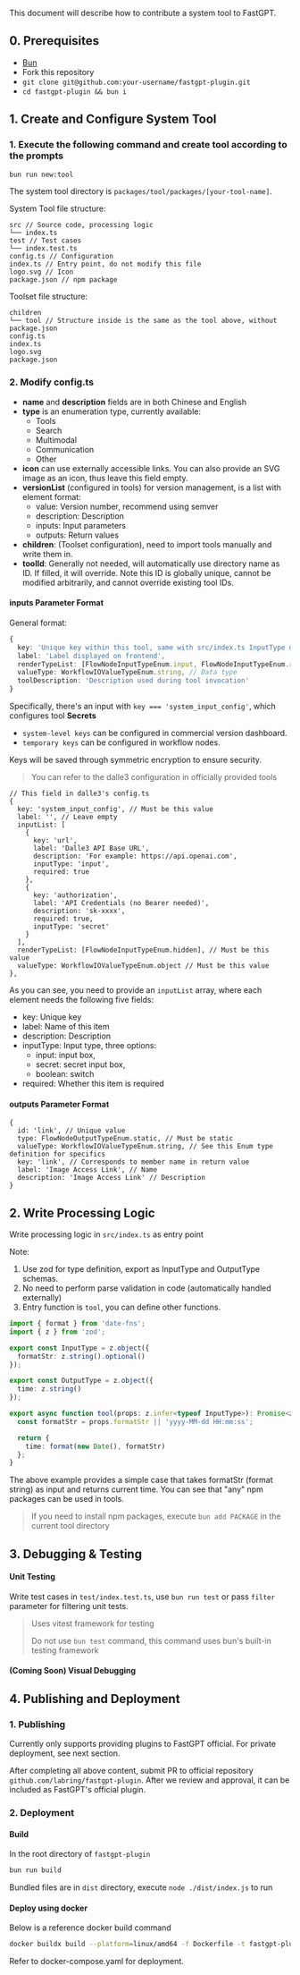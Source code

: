 This document will describe how to contribute a system tool to FastGPT.

## 0. Prerequisites

- [Bun](https://bun.sh/)
- Fork this repository
- `git clone git@github.com:your-username/fastgpt-plugin.git`
- `cd fastgpt-plugin && bun i`

## 1. Create and Configure System Tool

### 1. Execute the following command and create tool according to the prompts
```bash
bun run new:tool
```

The system tool directory is `packages/tool/packages/[your-tool-name]`.

System Tool file structure:
```plaintext
src // Source code, processing logic
└── index.ts
test // Test cases
└── index.test.ts
config.ts // Configuration
index.ts // Entry point, do not modify this file
logo.svg // Icon
package.json // npm package
```

Toolset file structure:
```plaintext
children
└── tool // Structure inside is the same as the tool above, without package.json
config.ts
index.ts
logo.svg
package.json
```

### 2. Modify config.ts

- **name** and **description** fields are in both Chinese and English
- **type** is an enumeration type, currently available:
	- Tools
	- Search
	- Multimodal
	- Communication
	- Other
- **icon** can use externally accessible links. You can also provide an SVG image as an icon, thus leave this field empty.
- **versionList** (configured in tools) for version management, is a list with element format:
	- value: Version number, recommend using semver
	- description: Description
	- inputs: Input parameters
	- outputs: Return values
- **children**: (Toolset configuration), need to import tools manually and write them in.
- **toolId**: Generally not needed, will automatically use directory name as ID. If filled, it will override. Note this ID is globally unique, cannot be modified arbitrarily, and cannot override existing tool IDs.

#### inputs Parameter Format
General format:
```ts
{
  key: 'Unique key within this tool, same with src/index.ts InputType definition',
  label: 'Label displayed on frontend',
  renderTypeList: [FlowNodeInputTypeEnum.input, FlowNodeInputTypeEnum.reference], // Frontend input type
  valueType: WorkflowIOValueTypeEnum.string, // Data type
  toolDescription: 'Description used during tool invocation'
}
```

Specifically, there's an input with `key === 'system_input_config'`, which configures tool **Secrets**
- `system-level keys` can be configured in commercial version dashboard.
- `temporary keys` can be configured in workflow nodes.

Keys will be saved through symmetric encryption to ensure security.

> You can refer to the dalle3 configuration in officially provided tools

```
// This field in dalle3's config.ts
{
  key: 'system_input_config', // Must be this value
  label: '', // Leave empty
  inputList: [
	{
	  key: 'url',
	  label: 'Dalle3 API Base URL',
	  description: 'For example: https://api.openai.com',
	  inputType: 'input',
	  required: true
	},
	{
	  key: 'authorization',
	  label: 'API Credentials (no Bearer needed)',
	  description: 'sk-xxxx',
	  required: true,
	  inputType: 'secret'
	}
  ],
  renderTypeList: [FlowNodeInputTypeEnum.hidden], // Must be this value
  valueType: WorkflowIOValueTypeEnum.object // Must be this value
},
```

As you can see, you need to provide an `inputList` array, where each element needs the following five fields:

- key: Unique key
- label: Name of this item
- description: Description
- inputType: Input type, three options:
	- input: input box,
	- secret: secret input box,
	- boolean: switch
- required: Whether this item is required

#### outputs Parameter Format
```
{
  id: 'link', // Unique value
  type: FlowNodeOutputTypeEnum.static, // Must be static
  valueType: WorkflowIOValueTypeEnum.string, // See this Enum type definition for specifics
  key: 'link', // Corresponds to member name in return value
  label: 'Image Access Link', // Name
  description: 'Image Access Link' // Description
}
```

## 2. Write Processing Logic

Write processing logic in `src/index.ts` as entry point

Note:
1. Use zod for type definition, export as InputType and OutputType schemas.
2. No need to perform parse validation in code (automatically handled externally)
3. Entry function is `tool`, you can define other functions.
```ts
import { format } from 'date-fns';
import { z } from 'zod';

export const InputType = z.object({
  formatStr: z.string().optional()
});

export const OutputType = z.object({
  time: z.string()
});

export async function tool(props: z.infer<typeof InputType>): Promise<z.infer<typeof OutputType>> {
  const formatStr = props.formatStr || 'yyyy-MM-dd HH:mm:ss';

  return {
    time: format(new Date(), formatStr)
  };
}
```

The above example provides a simple case that takes formatStr (format string) as input and returns current time. You can see that "any" npm packages can be used in tools.

> If you need to install npm packages, execute `bun add PACKAGE` in the current tool directory

## 3. Debugging & Testing

#### Unit Testing

Write test cases in `test/index.test.ts`, use `bun run test` or pass `filter` parameter for filtering unit tests.

> Uses vitest framework for testing
>
> Do not use `bun test` command, this command uses bun's built-in testing framework

#### (Coming Soon) Visual Debugging

## 4. Publishing and Deployment
### 1. Publishing

Currently only supports providing plugins to FastGPT official. For private deployment, see next section.

After completing all above content, submit PR to official repository `github.com/labring/fastgpt-plugin`. After we review and approval, it can be included as FastGPT's official plugin.

### 2. Deployment

#### Build
In the root directory of `fastgpt-plugin`

```bash
bun run build
```

Bundled files are in `dist` directory, execute `node ./dist/index.js` to run

#### Deploy using docker

Below is a reference docker build command

```bash
docker buildx build --platform=linux/amd64 -f Dockerfile -t fastgpt-plugin:latest .
```

Refer to docker-compose.yaml for deployment.
